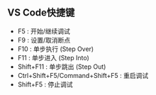 ## VS Code快捷键
- F5 : 开始/继续调试
- F9 : 设置/取消断点
- F10 : 单步执行 (Step Over)
- F11 : 单步进入 (Step Into)
- Shift+F11 : 单步跳出 (Step Out)
- Ctrl+Shift+F5/Command+Shift+F5 : 重启调试
- Shift+F5 : 停止调试